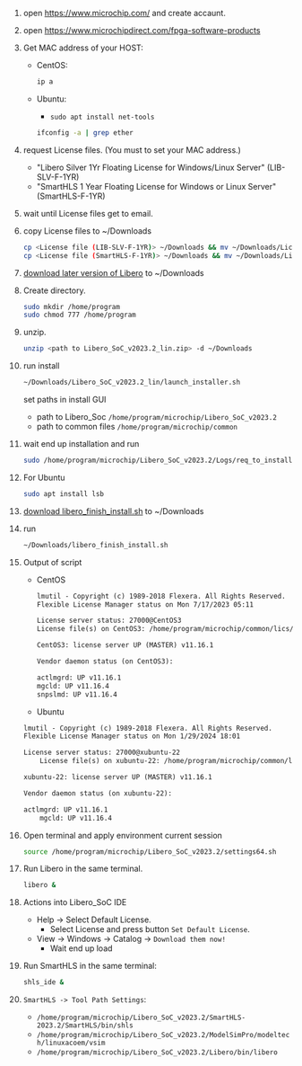 1. open https://www.microchip.com/ and create accaunt.

1. open https://www.microchipdirect.com/fpga-software-products
1. Get MAC address of your HOST:
    * CentOS:

        ``` sh
        ip a
        ```

    * Ubuntu:
        * `sudo apt install net-tools`

        ``` sh
        ifconfig -a | grep ether
        ```

1. request License files. (You must to set your MAC address.)
    * "Libero Silver 1Yr Floating License for Windows/Linux Server" (LIB-SLV-F-1YR)
    * "SmartHLS 1 Year Floating License for Windows or Linux Server" (SmartHLS-F-1YR)

1. wait until License files get to email.
1. copy License files to ~/Downloads

    ```sh
    cp <License file (LIB-SLV-F-1YR)> ~/Downloads && mv ~/Downloads/License.dat ~/Downloads/LIB-SLV-F-1YR.dat
    cp <License file (SmartHLS-F-1YR)> ~/Downloads && mv ~/Downloads/License.dat ~/Downloads/SmartHLS-F-1YR.dat
    ```

1. [download later version of Libero](https://www.microchip.com/en-us/products/fpgas-and-plds/fpga-and-soc-design-tools/fpga/libero-software-later-versions) to ~/Downloads

1. Create directory.

    ```sh
    sudo mkdir /home/program
    sudo chmod 777 /home/program
    ```

1. unzip.

    ``` sh
    unzip <path to Libero_SoC_v2023.2_lin.zip> -d ~/Downloads
    ```

1. run install

    ```sh
    ~/Downloads/Libero_SoC_v2023.2_lin/launch_installer.sh
    ```

    set paths in install GUI
    * path to Libero_Soc `/home/program/microchip/Libero_SoC_v2023.2`
    * path to common files `/home/program/microchip/common`

1. wait end up installation and run

    ```sh
    sudo /home/program/microchip/Libero_SoC_v2023.2/Logs/req_to_install.sh
    ```

1. For Ubuntu

    ``` sh
    sudo apt install lsb
    ```

1. [download libero_finish_install.sh](https://github.com/vicg42/microchip-fpga/tree/main/libero_finish_install.sh) to ~/Downloads

1. run

    ``` sh
    ~/Downloads/libero_finish_install.sh
    ```

1. Output of script
    * CentOS

        ``` txt
        lmutil - Copyright (c) 1989-2018 Flexera. All Rights Reserved.
        Flexible License Manager status on Mon 7/17/2023 05:11

        License server status: 27000@CentOS3
        License file(s) on CentOS3: /home/program/microchip/common/lics/License.dat:

        CentOS3: license server UP (MASTER) v11.16.1

        Vendor daemon status (on CentOS3):

        actlmgrd: UP v11.16.1
        mgcld: UP v11.16.4
        snpslmd: UP v11.16.4
        ```

    * Ubuntu

    ``` txt
    lmutil - Copyright (c) 1989-2018 Flexera. All Rights Reserved.
    Flexible License Manager status on Mon 1/29/2024 18:01

    License server status: 27000@xubuntu-22
        License file(s) on xubuntu-22: /home/program/microchip/common/lics/License.dat:

    xubuntu-22: license server UP (MASTER) v11.16.1

    Vendor daemon status (on xubuntu-22):

    actlmgrd: UP v11.16.1
        mgcld: UP v11.16.4
    ```

1. Open terminal and apply environment current session

    ```sh
    source /home/program/microchip/Libero_SoC_v2023.2/settings64.sh
    ```

1. Run Libero in the same terminal.

    ```sh
    libero &
    ```

1. Actions into Libero_SoC IDE
    * Help -> Select Default License.
        * Select License and press button `Set Default License`.
    * View -> Windows -> Catalog -> `Download them now!`
        * Wait end up load

1. Run SmartHLS in the same terminal:

    ```sh
    shls_ide &
    ```

1. `SmartHLS -> Tool Path Settings`:
    * `/home/program/microchip/Libero_SoC_v2023.2/SmartHLS-2023.2/SmartHLS/bin/shls`
    * `/home/program/microchip/Libero_SoC_v2023.2/ModelSimPro/modeltech/linuxacoem/vsim`
    * `/home/program/microchip/Libero_SoC_v2023.2/Libero/bin/libero`

